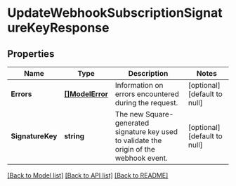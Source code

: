 # UpdateWebhookSubscriptionSignatureKeyResponse

## Properties

 Name             | Type                         | Description                                                                              | Notes                        
------------------|------------------------------|------------------------------------------------------------------------------------------|------------------------------
 **Errors**       | [**[]ModelError**](Error.md) | Information on errors encountered during the request.                                    | [optional] [default to null] 
 **SignatureKey** | **string**                   | The new Square-generated signature key used to validate the origin of the webhook event. | [optional] [default to null] 

[[Back to Model list]](../README.md#documentation-for-models) [[Back to API list]](../README.md#documentation-for-api-endpoints) [[Back to README]](../README.md)

